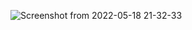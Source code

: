 ![Screenshot from 2022-05-18 21-32-33](https://user-images.githubusercontent.com/69214737/169141383-6b4aedda-735c-4b09-8a2f-4f0e8c2ba5d6.png)
